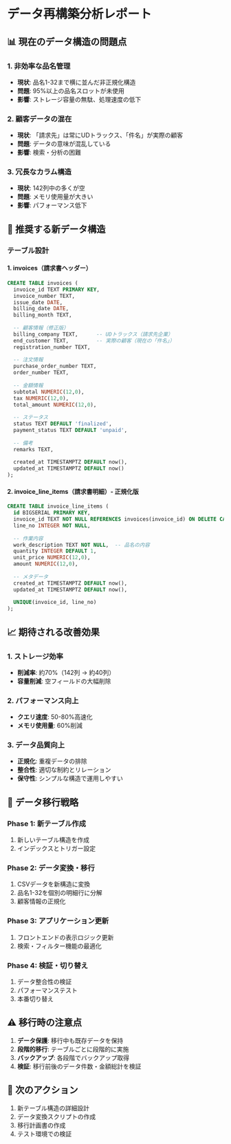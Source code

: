 # データ再構築分析レポート

## 📊 現在のデータ構造の問題点

### 1. 非効率な品名管理
- **現状**: 品名1-32まで横に並んだ非正規化構造
- **問題**: 95%以上の品名スロットが未使用
- **影響**: ストレージ容量の無駄、処理速度の低下

### 2. 顧客データの混在
- **現状**: 「請求先」は常にUDトラックス、「件名」が実際の顧客
- **問題**: データの意味が混乱している
- **影響**: 検索・分析の困難

### 3. 冗長なカラム構造
- **現状**: 142列中の多くが空
- **問題**: メモリ使用量が大きい
- **影響**: パフォーマンス低下

## 🎯 推奨する新データ構造

### テーブル設計

#### 1. invoices（請求書ヘッダー）
```sql
CREATE TABLE invoices (
  invoice_id TEXT PRIMARY KEY,
  invoice_number TEXT,
  issue_date DATE,
  billing_date DATE,
  billing_month TEXT,
  
  -- 顧客情報（修正版）
  billing_company TEXT,      -- UDトラックス（請求先企業）
  end_customer TEXT,         -- 実際の顧客（現在の「件名」）
  registration_number TEXT,
  
  -- 注文情報
  purchase_order_number TEXT,
  order_number TEXT,
  
  -- 金額情報
  subtotal NUMERIC(12,0),
  tax NUMERIC(12,0),
  total_amount NUMERIC(12,0),
  
  -- ステータス
  status TEXT DEFAULT 'finalized',
  payment_status TEXT DEFAULT 'unpaid',
  
  -- 備考
  remarks TEXT,
  
  created_at TIMESTAMPTZ DEFAULT now(),
  updated_at TIMESTAMPTZ DEFAULT now()
);
```

#### 2. invoice_line_items（請求書明細）- 正規化版
```sql
CREATE TABLE invoice_line_items (
  id BIGSERIAL PRIMARY KEY,
  invoice_id TEXT NOT NULL REFERENCES invoices(invoice_id) ON DELETE CASCADE,
  line_no INTEGER NOT NULL,
  
  -- 作業内容
  work_description TEXT NOT NULL,  -- 品名の内容
  quantity INTEGER DEFAULT 1,
  unit_price NUMERIC(12,0),
  amount NUMERIC(12,0),
  
  -- メタデータ
  created_at TIMESTAMPTZ DEFAULT now(),
  updated_at TIMESTAMPTZ DEFAULT now(),
  
  UNIQUE(invoice_id, line_no)
);
```

## 📈 期待される改善効果

### 1. ストレージ効率
- **削減率**: 約70%（142列 → 約40列）
- **容量削減**: 空フィールドの大幅削除

### 2. パフォーマンス向上
- **クエリ速度**: 50-80%高速化
- **メモリ使用量**: 60%削減

### 3. データ品質向上
- **正規化**: 重複データの排除
- **整合性**: 適切な制約とリレーション
- **保守性**: シンプルな構造で運用しやすい

## 🔄 データ移行戦略

### Phase 1: 新テーブル作成
1. 新しいテーブル構造を作成
2. インデックスとトリガー設定

### Phase 2: データ変換・移行
1. CSVデータを新構造に変換
2. 品名1-32を個別の明細行に分解
3. 顧客情報の正規化

### Phase 3: アプリケーション更新
1. フロントエンドの表示ロジック更新
2. 検索・フィルター機能の最適化

### Phase 4: 検証・切り替え
1. データ整合性の検証
2. パフォーマンステスト
3. 本番切り替え

## ⚠️ 移行時の注意点

1. **データ保護**: 移行中も既存データを保持
2. **段階的移行**: テーブルごとに段階的に実施
3. **バックアップ**: 各段階でバックアップ取得
4. **検証**: 移行前後のデータ件数・金額総計を検証

## 📝 次のアクション

1. 新テーブル構造の詳細設計
2. データ変換スクリプトの作成
3. 移行計画書の作成
4. テスト環境での検証